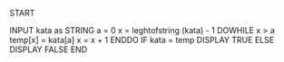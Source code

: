 START

INPUT kata as STRING
a = 0
x = leghtofstring (kata) - 1
DOWHILE x > a
    temp[x] = kata[a]
    x = x + 1
ENDDO
IF kata = temp
    DISPLAY TRUE
ELSE
    DISPLAY FALSE
END